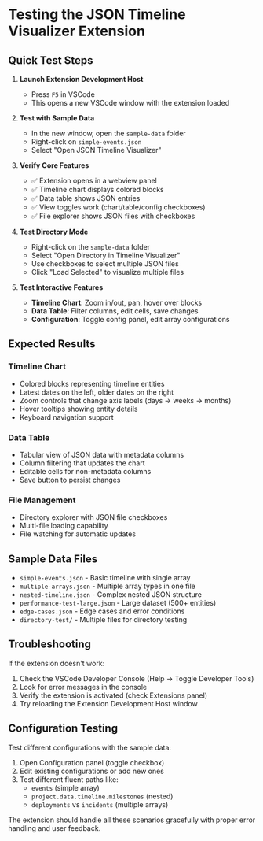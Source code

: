 # Testing the JSON Timeline Visualizer Extension

## Quick Test Steps

1. **Launch Extension Development Host**
   - Press `F5` in VSCode
   - This opens a new VSCode window with the extension loaded

2. **Test with Sample Data**
   - In the new window, open the `sample-data` folder
   - Right-click on `simple-events.json`
   - Select "Open JSON Timeline Visualizer"

3. **Verify Core Features**
   - ✅ Extension opens in a webview panel
   - ✅ Timeline chart displays colored blocks
   - ✅ Data table shows JSON entries
   - ✅ View toggles work (chart/table/config checkboxes)
   - ✅ File explorer shows JSON files with checkboxes

4. **Test Directory Mode**
   - Right-click on the `sample-data` folder
   - Select "Open Directory in Timeline Visualizer"
   - Use checkboxes to select multiple JSON files
   - Click "Load Selected" to visualize multiple files

5. **Test Interactive Features**
   - **Timeline Chart**: Zoom in/out, pan, hover over blocks
   - **Data Table**: Filter columns, edit cells, save changes
   - **Configuration**: Toggle config panel, edit array configurations

## Expected Results

### Timeline Chart
- Colored blocks representing timeline entities
- Latest dates on the left, older dates on the right
- Zoom controls that change axis labels (days → weeks → months)
- Hover tooltips showing entity details
- Keyboard navigation support

### Data Table
- Tabular view of JSON data with metadata columns
- Column filtering that updates the chart
- Editable cells for non-metadata columns
- Save button to persist changes

### File Management
- Directory explorer with JSON file checkboxes
- Multi-file loading capability
- File watching for automatic updates

## Sample Data Files

- `simple-events.json` - Basic timeline with single array
- `multiple-arrays.json` - Multiple array types in one file
- `nested-timeline.json` - Complex nested JSON structure
- `performance-test-large.json` - Large dataset (500+ entities)
- `edge-cases.json` - Edge cases and error conditions
- `directory-test/` - Multiple files for directory testing

## Troubleshooting

If the extension doesn't work:
1. Check the VSCode Developer Console (Help → Toggle Developer Tools)
2. Look for error messages in the console
3. Verify the extension is activated (check Extensions panel)
4. Try reloading the Extension Development Host window

## Configuration Testing

Test different configurations with the sample data:
1. Open Configuration panel (toggle checkbox)
2. Edit existing configurations or add new ones
3. Test different fluent paths like:
   - `events` (simple array)
   - `project.data.timeline.milestones` (nested)
   - `deployments` vs `incidents` (multiple arrays)

The extension should handle all these scenarios gracefully with proper error handling and user feedback.